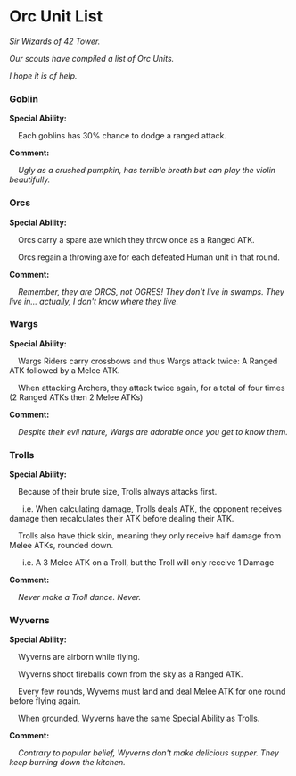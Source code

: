 # Orc Unit List

_Sir Wizards of 42 Tower._

_Our scouts have compiled a list of Orc Units._

_I hope it is of help._

### **Goblin**

**Special Ability:**

&nbsp;&nbsp;&nbsp;&nbsp;Each goblins has 30% chance to dodge a ranged attack.

**Comment:**

&nbsp;&nbsp;&nbsp;&nbsp;_Ugly as a crushed pumpkin, has terrible breath but can play the violin beautifully._

### **Orcs**

**Special Ability:**

&nbsp;&nbsp;&nbsp;&nbsp;Orcs carry a spare axe which they throw once as a Ranged ATK.

&nbsp;&nbsp;&nbsp;&nbsp;Orcs regain a throwing axe for each defeated Human unit in that round.

**Comment:**

&nbsp;&nbsp;&nbsp;&nbsp;_Remember, they are ORCS, not OGRES! They don't live in swamps. They live in... actually, I don't know where they live._

### **Wargs**

**Special Ability:**

&nbsp;&nbsp;&nbsp;&nbsp;Wargs Riders carry crossbows and thus Wargs attack twice: A Ranged ATK followed by a Melee ATK.

&nbsp;&nbsp;&nbsp;&nbsp;When attacking Archers, they attack twice again, for a total of four times (2 Ranged ATKs then 2 Melee ATKs)

**Comment:**

&nbsp;&nbsp;&nbsp;&nbsp;_Despite their evil nature, Wargs are adorable once you get to know them._

### **Trolls**

**Special Ability:**

&nbsp;&nbsp;&nbsp;&nbsp;Because of their brute size, Trolls always attacks first.

&nbsp;&nbsp;&nbsp;&nbsp;&nbsp;&nbsp;i.e. When calculating damage, Trolls deals ATK, the opponent receives damage then recalculates their ATK before dealing their ATK.

&nbsp;&nbsp;&nbsp;&nbsp;Trolls also have thick skin, meaning they only receive half damage from Melee ATKs, rounded down.

&nbsp;&nbsp;&nbsp;&nbsp;&nbsp;&nbsp;i.e. A 3 Melee ATK on a Troll, but the Troll will only receive 1 Damage 

**Comment:**

&nbsp;&nbsp;&nbsp;&nbsp;_Never make a Troll dance. Never._

### **Wyverns**

**Special Ability:**

&nbsp;&nbsp;&nbsp;&nbsp;Wyverns are airborn while flying.

&nbsp;&nbsp;&nbsp;&nbsp;Wyverns shoot fireballs down from the sky as a Ranged ATK.

&nbsp;&nbsp;&nbsp;&nbsp;Every few rounds, Wyverns must land and deal Melee ATK for one round before flying again.

&nbsp;&nbsp;&nbsp;&nbsp;When grounded, Wyverns have the same Special Ability as Trolls.

**Comment:**

&nbsp;&nbsp;&nbsp;&nbsp;_Contrary to popular belief, Wyverns don't make delicious supper. They keep burning down the kitchen._
